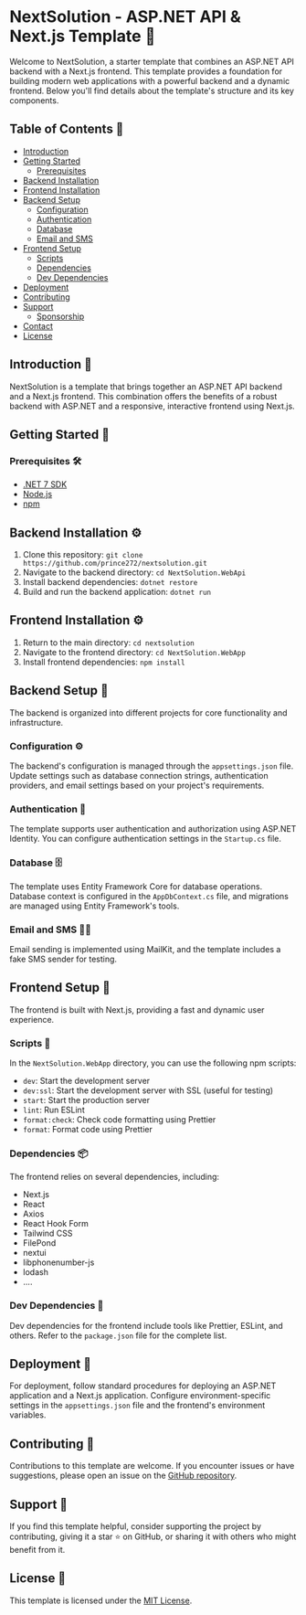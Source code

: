 # NextSolution - ASP.NET API & Next.js Template 🚀

Welcome to NextSolution, a starter template that combines an ASP.NET API backend with a Next.js frontend. This template provides a foundation for building modern web applications with a powerful backend and a dynamic frontend. Below you'll find details about the template's structure and its key components.

## Table of Contents 📑

- [Introduction](#introduction)
- [Getting Started](#getting-started)
  - [Prerequisites](#prerequisites)
- [Backend Installation](#backend-installation)
- [Frontend Installation](#frontend-installation)
- [Backend Setup](#backend-setup)
  - [Configuration](#configuration)
  - [Authentication](#authentication)
  - [Database](#database)
  - [Email and SMS](#email-and-sms)
- [Frontend Setup](#frontend-setup)
  - [Scripts](#scripts)
  - [Dependencies](#dependencies)
  - [Dev Dependencies](#dev-dependencies)
- [Deployment](#deployment)
- [Contributing](#contributing)
- [Support](#support)
  - [Sponsorship](#sponsorship)
- [Contact](#contact)
- [License](#license)

## Introduction 🌟

NextSolution is a template that brings together an ASP.NET API backend and a Next.js frontend. This combination offers the benefits of a robust backend with ASP.NET and a responsive, interactive frontend using Next.js.

## Getting Started 🚀

### Prerequisites 🛠️

- [.NET 7 SDK](https://dotnet.microsoft.com/download/dotnet/7.0)
- [Node.js](https://nodejs.org/)
- [npm](https://www.npmjs.com/get-npm)

## Backend Installation ⚙️

1. Clone this repository: `git clone https://github.com/prince272/nextsolution.git`
2. Navigate to the backend directory: `cd NextSolution.WebApi`
3. Install backend dependencies: `dotnet restore`
4. Build and run the backend application: `dotnet run`

## Frontend Installation ⚙️

1. Return to the main directory: `cd nextsolution`
2. Navigate to the frontend directory: `cd NextSolution.WebApp`
3. Install frontend dependencies: `npm install`

## Backend Setup 🔧

The backend is organized into different projects for core functionality and infrastructure.

### Configuration ⚙️

The backend's configuration is managed through the `appsettings.json` file. Update settings such as database connection strings, authentication providers, and email settings based on your project's requirements.

### Authentication 🔑

The template supports user authentication and authorization using ASP.NET Identity. You can configure authentication settings in the `Startup.cs` file.

### Database 🗄️

The template uses Entity Framework Core for database operations. Database context is configured in the `AppDbContext.cs` file, and migrations are managed using Entity Framework's tools.

### Email and SMS 📧📱

Email sending is implemented using MailKit, and the template includes a fake SMS sender for testing.

## Frontend Setup 🔨

The frontend is built with Next.js, providing a fast and dynamic user experience.

### Scripts 📜

In the `NextSolution.WebApp` directory, you can use the following npm scripts:

- `dev`: Start the development server
- `dev:ssl`: Start the development server with SSL (useful for testing)
- `start`: Start the production server
- `lint`: Run ESLint
- `format:check`: Check code formatting using Prettier
- `format`: Format code using Prettier

### Dependencies 📦

The frontend relies on several dependencies, including:

- Next.js
- React
- Axios
- React Hook Form
- Tailwind CSS
- FilePond
- nextui
- libphonenumber-js
- lodash
- ....

### Dev Dependencies 🔧

Dev dependencies for the frontend include tools like Prettier, ESLint, and others. Refer to the `package.json` file for the complete list.

## Deployment 🚀

For deployment, follow standard procedures for deploying an ASP.NET application and a Next.js application. Configure environment-specific settings in the `appsettings.json` file and the frontend's environment variables.

## Contributing 👥

Contributions to this template are welcome. If you encounter issues or have suggestions, please open an issue on the [GitHub repository](https://github.com/prince272/nextsolution).

## Support 🙌

If you find this template helpful, consider supporting the project by contributing, giving it a star ⭐️ on GitHub, or sharing it with others who might benefit from it.

## License 📄

This template is licensed under the [MIT License](https://github.com/prince272/nextsolution/blob/master/LICENSE.txt).
